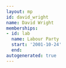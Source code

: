 ```yaml
---
layout: mp
id: david_wright
name: David Wright
memberships:
- id: lab
  name: Labour Party
  start: '2001-10-24'
  end: 
autogenerated: true
---
```


